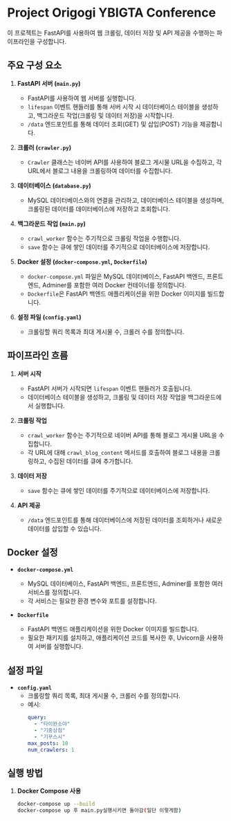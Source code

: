 # Project Origogi YBIGTA Conference

이 프로젝트는 FastAPI를 사용하여 웹 크롤링, 데이터 저장 및 API 제공을 수행하는 파이프라인을 구성합니다.

## 주요 구성 요소

1. **FastAPI 서버 (`main.py`)**
   - FastAPI를 사용하여 웹 서버를 실행합니다.
   - `lifespan` 이벤트 핸들러를 통해 서버 시작 시 데이터베이스 테이블을 생성하고, 백그라운드 작업(크롤링 및 데이터 저장)을 시작합니다.
   - `/data` 엔드포인트를 통해 데이터 조회(GET) 및 삽입(POST) 기능을 제공합니다.

2. **크롤러 (`crawler.py`)**
   - `Crawler` 클래스는 네이버 API를 사용하여 블로그 게시물 URL을 수집하고, 각 URL에서 블로그 내용을 크롤링하여 데이터를 수집합니다.

3. **데이터베이스 (`database.py`)**
   - MySQL 데이터베이스와의 연결을 관리하고, 데이터베이스 테이블을 생성하며, 크롤링된 데이터를 데이터베이스에 저장하고 조회합니다.

4. **백그라운드 작업 (`main.py`)**
   - `crawl_worker` 함수는 주기적으로 크롤링 작업을 수행합니다.
   - `save` 함수는 큐에 쌓인 데이터를 주기적으로 데이터베이스에 저장합니다.

5. **Docker 설정 (`docker-compose.yml`, `Dockerfile`)**
   - `docker-compose.yml` 파일은 MySQL 데이터베이스, FastAPI 백엔드, 프론트엔드, Adminer를 포함한 여러 Docker 컨테이너를 정의합니다.
   - `Dockerfile`은 FastAPI 백엔드 애플리케이션을 위한 Docker 이미지를 빌드합니다.

6. **설정 파일 (`config.yaml`)**
   - 크롤링할 쿼리 목록과 최대 게시물 수, 크롤러 수를 정의합니다.

## 파이프라인 흐름

1. **서버 시작**
   - FastAPI 서버가 시작되면 `lifespan` 이벤트 핸들러가 호출됩니다.
   - 데이터베이스 테이블을 생성하고, 크롤링 및 데이터 저장 작업을 백그라운드에서 실행합니다.

2. **크롤링 작업**
   - `crawl_worker` 함수는 주기적으로 네이버 API를 통해 블로그 게시물 URL을 수집합니다.
   - 각 URL에 대해 `crawl_blog_content` 메서드를 호출하여 블로그 내용을 크롤링하고, 수집된 데이터를 큐에 추가합니다.

3. **데이터 저장**
   - `save` 함수는 큐에 쌓인 데이터를 주기적으로 데이터베이스에 저장합니다.

4. **API 제공**
   - `/data` 엔드포인트를 통해 데이터베이스에 저장된 데이터를 조회하거나 새로운 데이터를 삽입할 수 있습니다.

## Docker 설정

- **`docker-compose.yml`**
  - MySQL 데이터베이스, FastAPI 백엔드, 프론트엔드, Adminer를 포함한 여러 서비스를 정의합니다.
  - 각 서비스는 필요한 환경 변수와 포트를 설정합니다.

- **`Dockerfile`**
  - FastAPI 백엔드 애플리케이션을 위한 Docker 이미지를 빌드합니다.
  - 필요한 패키지를 설치하고, 애플리케이션 코드를 복사한 후, Uvicorn을 사용하여 서버를 실행합니다.

## 설정 파일

- **`config.yaml`**
  - 크롤링할 쿼리 목록, 최대 게시물 수, 크롤러 수를 정의합니다.
  - 예시:
    ```yaml
    query:
      - "타이완소야"
      - "기중상점"
      - "기꾸스시"
    max_posts: 10
    num_crawlers: 1
    ```

## 실행 방법

1. **Docker Compose 사용**
   ```bash
   docker-compose up --build
   docker-compose up 후 main.py실행시키면 돌아감(일단 이렇게함)
